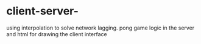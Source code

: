# client-server-
using interpolation to solve network lagging. pong game logic in the server  and html for drawing the client interface
